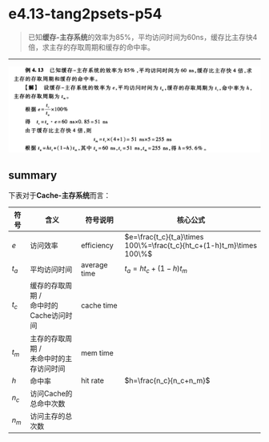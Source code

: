 
# e4.13-tang2psets-p54

> 已知**缓存-主存系统**的效率为85%，平均访问时间为60ns，缓存比主存快4倍，求主存的存取周期和缓存的命中率。

---

![](assets/e4.13-tang2psets-p54.png)

## summary

下表对于**Cache-主存系统**而言：

| 符号    | 含义                         | 符号说明         | 核心公式                                                                  |
| ----- | -------------------------- | ------------ | --------------------------------------------------------------------- |
| $e$   | 访问效率                       | efficiency   | $e=\frac{t_c}{t_a}\times 100\%=\frac{t_c}{ht_c+(1-h)t_m}\times 100\%$ |
| $t_a$ | 平均访问时间                     | average time | $t_a=ht_c+(1-h)t_m$                                                   |
| $t_c$ | 缓存的存取周期 /<br>命中时的Cache访问时间 | cache time   |                                                                       |
| $t_m$ | 主存的存取周期 /<br>未命中时的主存访问时间   | mem time     |                                                                       |
| $h$   | 命中率                        | hit rate     | $h=\frac{n_c}{n_c+n_m}$                                               |
| $n_c$ | 访问Cache的总命中次数              |              |                                                                       |
| $n_m$ | 访问主存的总次数                   |              |                                                                       |



